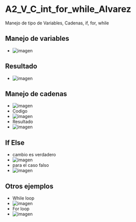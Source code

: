 # A2_V_C_int_for_while_Alvarez
Manejo de tipo de Variables, Cadenas, if, for, while

## Manejo de variables
- ![imagen](https://github.com/user-attachments/assets/6ccfa343-7aae-4d66-8b21-9b1a5f358ef9)

## Resultado
- ![imagen](https://github.com/user-attachments/assets/f47ab51c-5f5e-479c-b013-65f04e1481df)

## Manejo de cadenas
- ![imagen](https://github.com/user-attachments/assets/d4f7f548-6713-42e3-966a-f51173dcacfb)
- Codigo
- ![imagen](https://github.com/user-attachments/assets/f6530c63-729c-4089-bdbc-43f9bdb55938)
- Resultado
- ![imagen](https://github.com/user-attachments/assets/8c92c882-32b3-4223-b6ca-971b0c13ec8e)
## If Else
- cambio es verdadero
- ![imagen](https://github.com/user-attachments/assets/e95f2b1f-d4ad-4240-8d18-7e8330f8047a)
- para el caso falso
- ![imagen](https://github.com/user-attachments/assets/afd1d602-3159-4a49-a4a1-a699de6fd948)
## Otros ejemplos
- While loop
- ![imagen](https://github.com/user-attachments/assets/ff7e3d61-6193-4c7a-88b3-2de52c00ad0e)
- For loop
- ![imagen](https://github.com/user-attachments/assets/95046193-dc49-44e9-a5c2-dfead223c65f)









